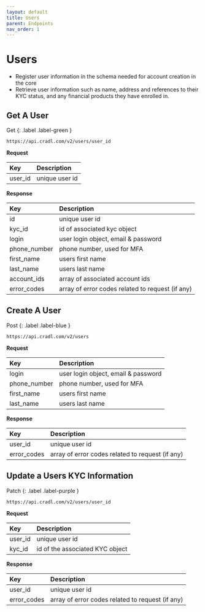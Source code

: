 ```yaml
---
layout: default
title: Users
parent: Endpoints
nav_order: 1
---
```


# Users

* Register user information in the schema needed for account creation in the core
* Retrieve user information such as name, address and references to their KYC status, and any financial products they have enrolled in.



## Get A User
<div class="code-example" markdown="1">
Get
{: .label .label-green }

`https://api.cradl.com/v2/users/user_id`

**Request**

| Key        | Description        | 
|:-------------|:------------------|
| user_id           | unique user id |


**Response**

| Key        | Description        |
|:-------------|:------------------|
| id           | unique user id |
| kyc_id | id of associated kyc object   |
| login | user login object, email & password   |
| phone_number           | phone number, used for MFA |
| first_name           | users first name |
| last_name           | users last name |
| account_ids           | array of associated account ids  |
| error_codes           | array of error codes related to request (if any)  |

</div>

## Create A User
<div class="code-example" markdown="1">
Post
{: .label .label-blue }

`https://api.cradl.com/v2/users`

**Request**

| Key        | Description        |
|:-------------|:------------------|
| login | user login object, email & password   |
| phone_number           | phone number, used for MFA |
| first_name           | users first name |
| last_name           | users last name |

**Response**

| Key        | Description        |
|:-------------|:------------------|
| user_id           | unique user id |
| error_codes           | array of error codes related to request (if any)  |

</div>

## Update a Users KYC Information
<div class="code-example" markdown="1">
Patch
{: .label .label-purple }

`https://api.cradl.com/v2/users/user_id`

**Request**

| Key        | Description        |
|:-------------|:------------------|
| user_id           | unique user id |
| kyc_id           | id of the associated KYC object|

**Response**

| Key        | Description        |
|:-------------|:------------------|
| user_id           | unique user id |
| error_codes           | array of error codes related to request (if any)  |

</div>
